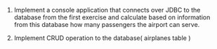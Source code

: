 1. Implement a console application that connects over JDBC to the database from the first exercise and calculate based on information from this database how many passengers the airport can serve.



2. Implement CRUD operation to the database( airplanes table )
